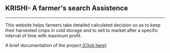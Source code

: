 <h2>KRISHI- A farmer's search Assistence</h2>
<hr>
<p> This website helps farmers take detailed calculated decision so as to keep their
harvested crops in cold storage and to sell to market after a specific interval of time
with maximum profit.</p>

<p>A brief documentation of the project<a href="https://drive.google.com/open?id=0B23sJif2_HCnbjc4TE9jMHpyOVBKRTFXUDNyVmtFaWNtVEx3">
(Click here)</a></p>
